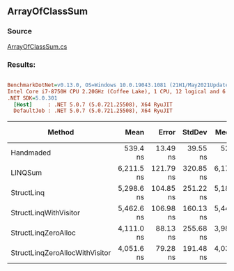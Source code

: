 ﻿## ArrayOfClassSum

### Source
[ArrayOfClassSum.cs](../../src/StructLinq.Benchmark/ArrayOfClassSum.cs)

### Results:
``` ini

BenchmarkDotNet=v0.13.0, OS=Windows 10.0.19043.1081 (21H1/May2021Update)
Intel Core i7-8750H CPU 2.20GHz (Coffee Lake), 1 CPU, 12 logical and 6 physical cores
.NET SDK=5.0.301
  [Host]     : .NET 5.0.7 (5.0.721.25508), X64 RyuJIT
  DefaultJob : .NET 5.0.7 (5.0.721.25508), X64 RyuJIT


```
|                         Method |       Mean |     Error |    StdDev |     Median | Ratio | RatioSD |  Gen 0 | Gen 1 | Gen 2 | Allocated |
|------------------------------- |-----------:|----------:|----------:|-----------:|------:|--------:|-------:|------:|------:|----------:|
|                      Handmaded |   539.4 ns |  13.49 ns |  39.55 ns |   522.7 ns |  0.09 |    0.01 |      - |     - |     - |         - |
|                        LINQSum | 6,211.5 ns | 121.79 ns | 320.85 ns | 6,173.6 ns |  1.00 |    0.00 | 0.0076 |     - |     - |      48 B |
|                     StructLinq | 5,298.6 ns | 104.85 ns | 251.22 ns | 5,187.4 ns |  0.86 |    0.06 | 0.0076 |     - |     - |      64 B |
|          StructLinqWithVisitor | 5,462.6 ns | 106.98 ns | 160.13 ns | 5,441.5 ns |  0.88 |    0.05 | 0.0076 |     - |     - |      40 B |
|            StructLinqZeroAlloc | 4,111.0 ns |  88.13 ns | 255.68 ns | 3,987.6 ns |  0.66 |    0.05 |      - |     - |     - |         - |
| StructLinqZeroAllocWithVisitor | 4,051.6 ns |  79.28 ns | 191.48 ns | 4,036.8 ns |  0.65 |    0.04 |      - |     - |     - |         - |
